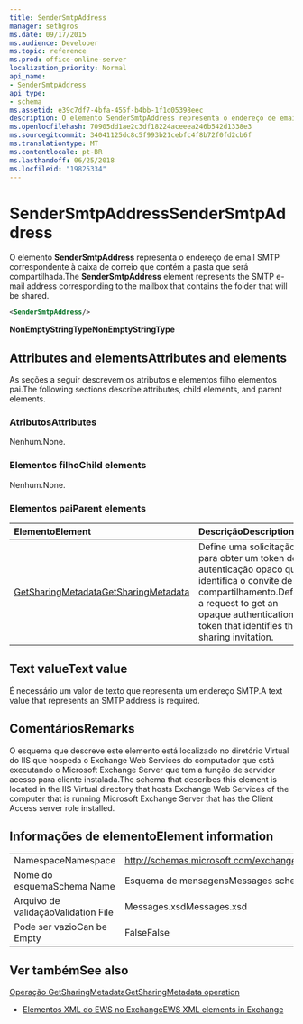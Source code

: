 ```yaml
---
title: SenderSmtpAddress
manager: sethgros
ms.date: 09/17/2015
ms.audience: Developer
ms.topic: reference
ms.prod: office-online-server
localization_priority: Normal
api_name:
- SenderSmtpAddress
api_type:
- schema
ms.assetid: e39c7df7-4bfa-455f-b4bb-1f1d05398eec
description: O elemento SenderSmtpAddress representa o endereço de email SMTP correspondente à caixa de correio que contém a pasta que será compartilhada.
ms.openlocfilehash: 70905dd1ae2c3df18224aceeea246b542d1338e3
ms.sourcegitcommit: 34041125dc8c5f993b21cebfc4f8b72f0fd2cb6f
ms.translationtype: MT
ms.contentlocale: pt-BR
ms.lasthandoff: 06/25/2018
ms.locfileid: "19825334"
---
```

# <a name="sendersmtpaddress"></a><span data-ttu-id="95bfd-103">SenderSmtpAddress</span><span class="sxs-lookup"><span data-stu-id="95bfd-103">SenderSmtpAddress</span></span>

<span data-ttu-id="95bfd-104">O elemento **SenderSmtpAddress** representa o endereço de email SMTP correspondente à caixa de correio que contém a pasta que será compartilhada.</span><span class="sxs-lookup"><span data-stu-id="95bfd-104">The **SenderSmtpAddress** element represents the SMTP e-mail address corresponding to the mailbox that contains the folder that will be shared.</span></span> 
  
```xml
<SenderSmtpAddress/>
```

 <span data-ttu-id="95bfd-105">**NonEmptyStringType**</span><span class="sxs-lookup"><span data-stu-id="95bfd-105">**NonEmptyStringType**</span></span>
## <a name="attributes-and-elements"></a><span data-ttu-id="95bfd-106">Attributes and elements</span><span class="sxs-lookup"><span data-stu-id="95bfd-106">Attributes and elements</span></span>

<span data-ttu-id="95bfd-107">As seções a seguir descrevem os atributos e elementos filho elementos pai.</span><span class="sxs-lookup"><span data-stu-id="95bfd-107">The following sections describe attributes, child elements, and parent elements.</span></span>
  
### <a name="attributes"></a><span data-ttu-id="95bfd-108">Atributos</span><span class="sxs-lookup"><span data-stu-id="95bfd-108">Attributes</span></span>

<span data-ttu-id="95bfd-109">Nenhum.</span><span class="sxs-lookup"><span data-stu-id="95bfd-109">None.</span></span>
  
### <a name="child-elements"></a><span data-ttu-id="95bfd-110">Elementos filho</span><span class="sxs-lookup"><span data-stu-id="95bfd-110">Child elements</span></span>

<span data-ttu-id="95bfd-111">Nenhum.</span><span class="sxs-lookup"><span data-stu-id="95bfd-111">None.</span></span>
  
### <a name="parent-elements"></a><span data-ttu-id="95bfd-112">Elementos pai</span><span class="sxs-lookup"><span data-stu-id="95bfd-112">Parent elements</span></span>

|<span data-ttu-id="95bfd-113">**Elemento**</span><span class="sxs-lookup"><span data-stu-id="95bfd-113">**Element**</span></span>|<span data-ttu-id="95bfd-114">**Descrição**</span><span class="sxs-lookup"><span data-stu-id="95bfd-114">**Description**</span></span>|
|:-----|:-----|
|[<span data-ttu-id="95bfd-115">GetSharingMetadata</span><span class="sxs-lookup"><span data-stu-id="95bfd-115">GetSharingMetadata</span></span>](getsharingmetadata.md) <br/> |<span data-ttu-id="95bfd-116">Define uma solicitação para obter um token de autenticação opaco que identifica o convite de compartilhamento.</span><span class="sxs-lookup"><span data-stu-id="95bfd-116">Defines a request to get an opaque authentication token that identifies the sharing invitation.</span></span>  <br/> |
   
## <a name="text-value"></a><span data-ttu-id="95bfd-117">Text value</span><span class="sxs-lookup"><span data-stu-id="95bfd-117">Text value</span></span>

<span data-ttu-id="95bfd-118">É necessário um valor de texto que representa um endereço SMTP.</span><span class="sxs-lookup"><span data-stu-id="95bfd-118">A text value that represents an SMTP address is required.</span></span>
  
## <a name="remarks"></a><span data-ttu-id="95bfd-119">Comentários</span><span class="sxs-lookup"><span data-stu-id="95bfd-119">Remarks</span></span>

<span data-ttu-id="95bfd-120">O esquema que descreve este elemento está localizado no diretório Virtual do IIS que hospeda o Exchange Web Services do computador que está executando o Microsoft Exchange Server que tem a função de servidor acesso para cliente instalada.</span><span class="sxs-lookup"><span data-stu-id="95bfd-120">The schema that describes this element is located in the IIS Virtual directory that hosts Exchange Web Services of the computer that is running Microsoft Exchange Server that has the Client Access server role installed.</span></span>
  
## <a name="element-information"></a><span data-ttu-id="95bfd-121">Informações de elemento</span><span class="sxs-lookup"><span data-stu-id="95bfd-121">Element information</span></span>

|||
|:-----|:-----|
|<span data-ttu-id="95bfd-122">Namespace</span><span class="sxs-lookup"><span data-stu-id="95bfd-122">Namespace</span></span>  <br/> |http://schemas.microsoft.com/exchange/services/2006/messages  <br/> |
|<span data-ttu-id="95bfd-123">Nome do esquema</span><span class="sxs-lookup"><span data-stu-id="95bfd-123">Schema Name</span></span>  <br/> |<span data-ttu-id="95bfd-124">Esquema de mensagens</span><span class="sxs-lookup"><span data-stu-id="95bfd-124">Messages schema</span></span>  <br/> |
|<span data-ttu-id="95bfd-125">Arquivo de validação</span><span class="sxs-lookup"><span data-stu-id="95bfd-125">Validation File</span></span>  <br/> |<span data-ttu-id="95bfd-126">Messages.xsd</span><span class="sxs-lookup"><span data-stu-id="95bfd-126">Messages.xsd</span></span>  <br/> |
|<span data-ttu-id="95bfd-127">Pode ser vazio</span><span class="sxs-lookup"><span data-stu-id="95bfd-127">Can be Empty</span></span>  <br/> |<span data-ttu-id="95bfd-128">False</span><span class="sxs-lookup"><span data-stu-id="95bfd-128">False</span></span>  <br/> |
   
## <a name="see-also"></a><span data-ttu-id="95bfd-129">Ver também</span><span class="sxs-lookup"><span data-stu-id="95bfd-129">See also</span></span>



[<span data-ttu-id="95bfd-130">Operação GetSharingMetadata</span><span class="sxs-lookup"><span data-stu-id="95bfd-130">GetSharingMetadata operation</span></span>](getsharingmetadata-operation.md)


- [<span data-ttu-id="95bfd-131">Elementos XML do EWS no Exchange</span><span class="sxs-lookup"><span data-stu-id="95bfd-131">EWS XML elements in Exchange</span></span>](ews-xml-elements-in-exchange.md)


